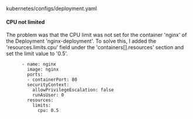 kubernetes/configs/deployment.yaml

#### CPU not limited

The problem was that the CPU limit was not set for the container 'nginx' of the Deployment 'nginx-deployment'. To solve this, I added the 'resources.limits.cpu' field under the 'containers[].resources' section and set the limit value to '0.5'.

```suggestion
      - name: nginx
        image: nginx
        ports:
        - containerPort: 80
        securityContext:
          allowPrivilegeEscalation: false
          runAsUser: 0
        resources:
          limits:
            cpu: 0.5
```